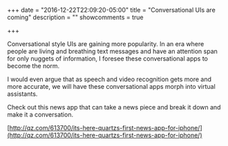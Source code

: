 +++
date = "2016-12-22T22:09:20-05:00"
title = "Conversational UIs are coming"
description = ""
showcomments = true

+++

Conversational style UIs are gaining more popularity. In an era where people are living and breathing text messages and have an attention span for only nuggets of information, I foresee these conversational apps to become the norm.

I would even argue that as speech and video recognition gets more and more accurate, we will have these conversational apps morph into virtual assistants.

Check out this news app that can take a news piece and break it down and make it a conversation.

[http://qz.com/613700/its-here-quartzs-first-news-app-for-iphone/](http://qz.com/613700/its-here-quartzs-first-news-app-for-iphone/)
